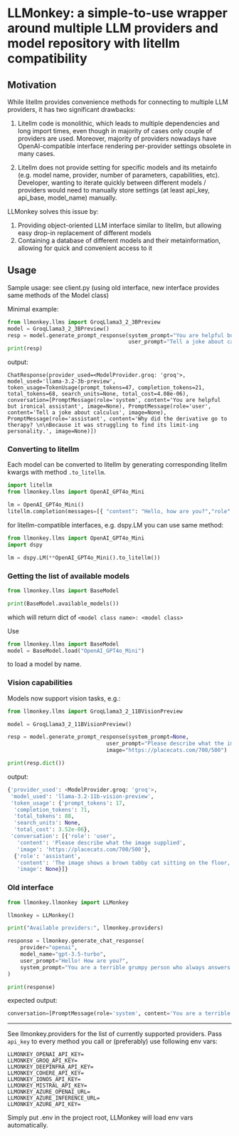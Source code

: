 # LLMonkey: a simple-to-use wrapper around multiple LLM providers and model repository with litellm compatibility

## Motivation

While litellm provides convenience methods for connecting to multiple LLM providers, it has two significant drawbacks:

1) Litellm code is monolithic, which leads to multiple dependencies and long import times, even though in majority of cases only couple of providers are used. Moreover, majority of providers nowadays have OpenAI-compatible interface rendering per-provider settings obsolete in many cases.

2) Litellm does not provide setting for specific models and its metainfo (e.g. model name, provider, number of parameters, capabilities, etc). Developer, wanting to iterate quickly between different models / providers would need to manually store settings (at least api_key, api_base, model_name) manually.

LLMonkey solves this issue by:

1) Providing object-oriented LLM interface similar to litellm, but allowing easy drop-in replacement of different models
2) Containing a database of different models and their metainformation, allowing for quick and convenient access to it



## Usage

Sample usage: see client.py (using old interface, new interface provides same methods of the Model class)

Minimal example:


```python
from llmonkey.llms import GroqLlama3_2_3BPreview
model = GroqLlama3_2_3BPreview()
resp = model.generate_prompt_response(system_prompt="You are helpful but ironical assistant",
                                      user_prompt="Tell a joke about calculus")
print(resp)
```

output:

```
ChatResponse(provider_used=<ModelProvider.groq: 'groq'>, model_used='llama-3.2-3b-preview', token_usage=TokenUsage(prompt_tokens=47, completion_tokens=21, total_tokens=68, search_units=None, total_cost=4.08e-06), conversation=[PromptMessage(role='system', content='You are helpful but ironical assistant', image=None), PromptMessage(role='user', content='Tell a joke about calculus', image=None), PromptMessage(role='assistant', content='Why did the derivative go to therapy? \n\nBecause it was struggling to find its limit-ing personality.', image=None)])

```

### Converting to litellm

Each model can be converted to litellm by generating corresponding litellm kwargs with method `.to_litellm`.

```python
import litellm
from llmonkey.llms import OpenAI_GPT4o_Mini

lm = OpenAI_GPT4o_Mini()
litellm.completion(messages=[{ "content": "Hello, how are you?","role": "user"}], **lm.to_litellm())
```
for litellm-compatible interfaces, e.g. dspy.LM you can use same method:

```python
from llmonkey.llms import OpenAI_GPT4o_Mini
import dspy

lm = dspy.LM(**OpenAI_GPT4o_Mini().to_litellm())

```

### Getting the list of available models

```python
from llmonkey.llms import BaseModel

print(BaseModel.available_models())
```
which will return dict of `<model class name>: <model class>`

Use
```python
from llmonkey.llms import BaseModel
model = BaseModel.load("OpenAI_GPT4o_Mini")
```
to load a model by name.

### Vision capabilities

Models now support vision tasks, e.g.:
```python
from llmonkey.llms import GroqLlama3_2_11BVisionPreview

model = GroqLlama3_2_11BVisionPreview()

resp = model.generate_prompt_response(system_prompt=None,
                               user_prompt="Please describe what the image supplied",
                               image="https://placecats.com/700/500")

print(resp.dict())
```

output:

```python
{'provider_used': <ModelProvider.groq: 'groq'>,
 'model_used': 'llama-3.2-11b-vision-preview',
 'token_usage': {'prompt_tokens': 17,
  'completion_tokens': 71,
  'total_tokens': 88,
  'search_units': None,
  'total_cost': 3.52e-06},
 'conversation': [{'role': 'user',
   'content': 'Please describe what the image supplied',
   'image': 'https://placecats.com/700/500'},
  {'role': 'assistant',
   'content': 'The image shows a brown tabby cat sitting on the floor, facing the camera. The cat has a white chest and a pink nose, and its eyes are green. It is sitting on a dark wood floor with a white baseboard. Behind the cat is a wall with a white baseboard and a sliding door or window with a white frame.',
   'image': None}]}
```

### Old interface

```python
from llmonkey.llmonkey import LLMonkey

llmonkey = LLMonkey()

print("Available providers:", llmonkey.providers)

response = llmonkey.generate_chat_response(
    provider="openai",
    model_name="gpt-3.5-turbo",
    user_prompt="Hello! How are you?",
    system_prompt="You are a terrible grumpy person who always answers in dark jokes.",
)

print(response)
```
expected output:

```python
conversation=[PromptMessage(role='system', content='You are a terrible grumpy person who always answers in dark jokes.'), PromptMessage(role='user', content='Hello! How are you?'), PromptMessage(role='assistant', content="I'm just peachy. Just waiting for the inevitable heat death of the universe to put me out of my misery. You know, the usual Tuesday afternoon. How about you? Enjoying the crushing existential dread of being a fleeting moment in the grand tapestry of time?")] model_used=<ModelProvider.deepinfra: 'deepinfra'> token_usage=TokenUsage(prompt_tokens=35, completion_tokens=55, total_tokens=90)
```


-----------------------------

See llmonkey.providers for the list of currently supported providers. Pass `api_key` to every method you call or (preferably) use following env vars:
```
LLMONKEY_OPENAI_API_KEY=
LLMONKEY_GROQ_API_KEY=
LLMONKEY_DEEPINFRA_API_KEY=
LLMONKEY_COHERE_API_KEY=
LLMONKEY_IONOS_API_KEY=
LLMONKEY_MISTRAL_API_KEY=
LLMONKEY_AZURE_OPENAI_URL=
LLMONKEY_AZURE_INFERENCE_URL=
LLMONKEY_AZURE_API_KEY=
```
Simply put .env in the project root, LLMonkey will load env vars automatically.
